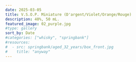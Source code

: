 ```yaml
---
date: 2025-03-05
title: V.S.O.P. Miniature (D'argent/Violet/Orange/Rouge)
description: 40%, 50 mL.
featured_image: 02_purple.jpg
#type: gallery
sort_by: Date
#categories: ["whisky", "springbank"]
#resources:
#  - src: springbank/aged_32_years/box_front.jpg
#    title: "anyway"
---
```

